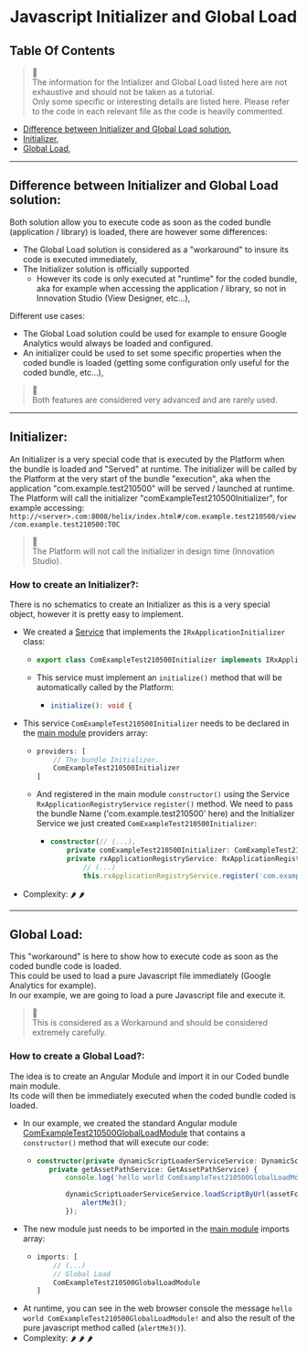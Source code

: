 <h1 style="text-align:center">Javascript Initializer and Global Load</h1>


## Table Of Contents
> :memo:  
> The information for the Intializer and Global Load listed here are not exhaustive and should not be taken as a tutorial.  
> Only some specific or interesting details are listed here. Please refer to the code in each relevant file
> as the code is heavily commented.

* [Difference between Initializer and Global Load solution](#difference),
* [Initializer](#initializer),
* [Global Load](#global-load),

---

<a name="difference"></a>
## Difference between Initializer and Global Load solution:
Both solution allow you to execute code as soon as the coded bundle (application / library) is loaded, there are however some differences:
* The Global Load solution is considered as a "workaround" to insure its code is executed immediately,
* The Initializer solution is officially supported
  * However its code is only executed at "runtime" for the coded bundle, aka for example when accessing the application / library, so not in Innovation Studio (View Designer, etc...),
  
Different use cases:
* The Global Load solution could be used for example to ensure Google Analytics would always be loaded and configured.  
* An initializer could be used to set some specific properties when the coded bundle is loaded (getting some configuration only useful for the coded bundle, etc...),

> :memo:  
> Both features are considered very advanced and are rarely used.



---

<a name="initializer"></a>
## Initializer:  
An Initializer is a very special code that is executed by the Platform when the bundle is loaded and "Served" at runtime.
The initializer will be called by the Platform at the very start of the bundle "execution", aka when the application "com.example.test210500" will be served / launched at runtime.
The Platform will call the initializer "comExampleTest210500Initializer", for example accessing:
```http://<server>.com:8008/helix/index.html#/com.example.test210500/view/com.example.test210500:TOC```

> :memo:  
> The Platform will not call the initializer in design time (Innovation Studio).


### How to create an Initializer?:
There is no schematics to create an Initializer as this is a very special object, however it is pretty easy to implement.
* We created a [Service](../bundle/src/main/webapp/libs/com-example-test210500/src/lib/com-example-test210500-initializer.service.ts) that implements the ```IRxApplicationInitializer``` class:
  * ```typescript
    export class ComExampleTest210500Initializer implements IRxApplicationInitializer {
    ```
  * This service must implement an ```initialize()``` method that will be automatically called by the Platform:
    * ```typescript
      initialize(): void {
      ```
* This service ```ComExampleTest210500Initializer``` needs to be declared in the [main module](../bundle/src/main/webapp/libs/com-example-test210500/src/lib/com-example-test210500-initializer.service.ts) providers array:
  * ```typescript
    providers: [
        // The bundle Initializer.
        ComExampleTest210500Initializer
    ]
    ```
  * And registered in the main module ```constructor()``` using the Service ```RxApplicationRegistryService``` ```register()``` method. We need to pass the bundle Name ('com.example.test210500' here) and the Initializer Service we just created ```ComExampleTest210500Initializer```:
    * ```typescript
      constructor(// (...),
          private comExampleTest210500Initializer: ComExampleTest210500Initializer,
          private rxApplicationRegistryService: RxApplicationRegistryService) {
              // (...)
              this.rxApplicationRegistryService.register('com.example.test210500', this.comExampleTest210500Initializer);
      ```
* Complexity: :hot_pepper: :hot_pepper:


---

<a name="global-load"></a>
## Global Load:
This "workaround" is here to show how to execute code as soon as the coded bundle code is loaded.  
This could be used to load a pure Javascript file immediately (Google Analytics for example).  
In our example, we are going to load a pure Javascript file and execute it.

> :memo:  
> This is considered as a Workaround and should be considered extremely carefully.


### How to create a Global Load?:
The idea is to create an Angular Module and import it in our Coded bundle main module.  
Its code will then be immediately executed when the coded bundle coded is loaded.  
* In our example, we created the standard Angular module [ComExampleTest210500GlobalLoadModule](../bundle/src/main/webapp/libs/com-example-test210500/src/lib/global-load/global-load.module.ts) that contains a ```constructor()``` method that will execute our code:
  * ```typescript
    constructor(private dynamicScriptLoaderServiceService: DynamicScriptLoaderServiceService,
       private getAssetPathService: GetAssetPathService) {
           console.log('hello world ComExampleTest210500GlobalLoadModule!');
    
           dynamicScriptLoaderServiceService.loadScriptByUrl(assetFolderPath + 'scripts/alert-me3.js', 'alert-me3-js').then((result) => {
               alertMe3();
           });
    ```
* The new module just needs to be imported in the [main module](../bundle/src/main/webapp/libs/com-example-test210500/src/lib/com-example-test210500-initializer.service.ts) imports array:
  * ```typescript
    imports: [
        // (...)
        // Global Load
        ComExampleTest210500GlobalLoadModule
    ]
    ```
* At runtime, you can see in the web browser console the message ```hello world ComExampleTest210500GlobalLoadModule!``` and also the result of the pure javascript method called (```alertMe3()```).
* Complexity: :hot_pepper: :hot_pepper: :hot_pepper: